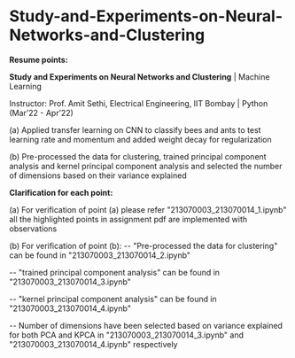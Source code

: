 # Study-and-Experiments-on-Neural-Networks-and-Clustering

**Resume points:**

**Study and Experiments on Neural Networks and Clustering** | Machine Learning

Instructor: Prof. Amit Sethi, Electrical Engineering, IIT Bombay | Python (Mar’22 - Apr’22)

(a) Applied transfer learning on CNN to classify bees and ants to test learning rate and momentum and
added weight decay for regularization

(b) Pre-processed the data for clustering, trained principal component analysis and kernel principal
component analysis and selected the number of dimensions based on their variance explained

**Clarification for each point:**

(a) For verification of point (a) please refer "213070003_213070014_1.ipynb" all the highlighted points in assignment pdf are implemented with observations

(b) For verification of point (b):
  -- "Pre-processed the data for clustering" can be found in "213070003_213070014_2.ipynb"
  
  -- "trained principal component analysis" can be found in "213070003_213070014_3.ipynb"
  
  -- "kernel principal component analysis" can be found in "213070003_213070014_4.ipynb"
  
  -- Number of dimensions have been selected based on variance explained for both PCA and KPCA in "213070003_213070014_3.ipynb" and "213070003_213070014_4.ipynb" 
     respectively
